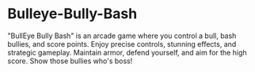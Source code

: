 # Bulleye-Bully-Bash
"BullEye Bully Bash" is an arcade game where you control a bull, bash bullies, and score points. Enjoy precise controls, stunning effects, and strategic gameplay. Maintain armor, defend yourself, and aim for the high score. Show those bullies who's boss!
